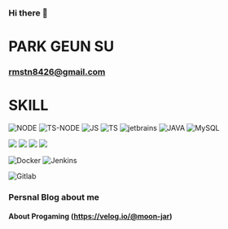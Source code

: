 ### Hi there 👋
# PARK GEUN SU 
### rmstn8426@gmail.com


# SKILL
![NODE](https://img.shields.io/badge/Node-339933.svg?&style=for-the-badge&logo=nodedotjs&logoColor=white)
![TS-NODE](https://img.shields.io/badge/TS-Node-3178C6.svg?&style=for-the-badge&logo=tsnode&logoColor=white)
![JS](https://img.shields.io/badge/javascript-F7DF1E.svg?&style=for-the-badge&logo=javascript&logoColor=white)
![TS](https://img.shields.io/badge/typescript-3178C6.svg?&style=for-the-badge&logo=typescript&logoColor=white)
![jetbrains](https://img.shields.io/badge/jetbrains-000000.svg?&style=for-the-badge&logo=jetbrains&logoColor=white)
![JAVA](https://img.shields.io/badge/java-green.svg?&style=for-the-badge&logo=JAVA&logoColor=white)
![MySQL](https://img.shields.io/badge/MySQL-4479A1?style=for-the-badge&logo=MySQL&logoColor=white)

<img src="https://img.shields.io/badge/spring boot-6DB33F?style=for-the-badge&logo=springboot&logoColor=white">
<img src="https://img.shields.io/badge/spring security-6DB33F?style=for-the-badge&logo=springsecurity&logoColor=white">
<img src="https://img.shields.io/badge/Spring Data JPA-6DB33F?style=for-the-badge&logo=jpa&logoColor=white"/>
<img src="https://img.shields.io/badge/JWT-000000?style=for-the-badge&logo=JSON%20web%20tokens&logoColor=white"/>

![Docker](https://img.shields.io/badge/docker-2496ED?style=for-the-badge&logo=docker&logoColor=white)
![Jenkins](https://img.shields.io/badge/jenkins-D24939?style=for-the-badge&logo=jenkins&logoColor=white)

![Gitlab](https://img.shields.io/badge/gitlab-FC6D26?style=for-the-badge&logo=gitlab&logoColor=white)

<!--
**neongseoman/neongseoman** is a ✨ _special_ ✨ repository because its `README.md` (this file) appears on your GitHub profile.

Here are some ideas to get you started:

- 🔭 I’m currently working on ...
- 🌱 I’m currently learning ...
- 👯 I’m looking to collaborate on ...
- 🤔 I’m looking for help with ...
- 💬 Ask me about ...
- 📫 How to reach me: ...
- 😄 Pronouns: ...
- ⚡ Fun fact: ...
-->


### Persnal Blog about me
#### About Progaming (https://velog.io/@moon-jar)
